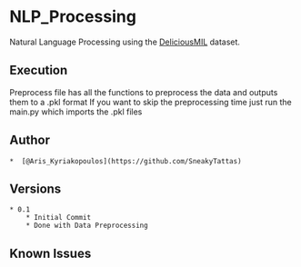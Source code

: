 # NLP_Processing
 
Natural Language Processing using the [DeliciousMIL](https://archive.ics.uci.edu/ml/datasets/DeliciousMIL%3A+A+Data+Set+for+Multi-Label+Multi-Instance+Learning+with+Instance+Labels) dataset.

## Execution
Preprocess file has all the functions to preprocess the data and outputs them to a .pkl format
If you want to skip the preprocessing time just run the main.py which imports the .pkl files

## Author

    *  [@Aris_Kyriakopoulos](https://github.com/SneakyTattas)

## Versions

    * 0.1
        * Initial Commit
        * Done with Data Preprocessing

## Known Issues
